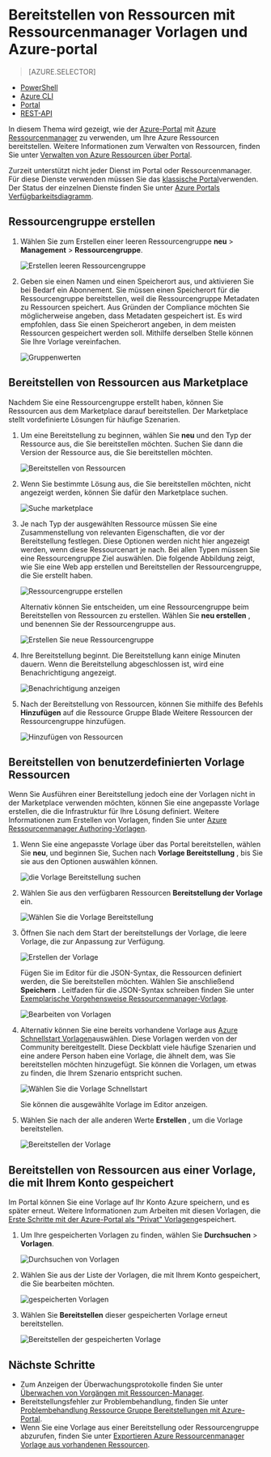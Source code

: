 <properties 
    pageTitle="Verwenden von Azure-Portals Azure Ressourcen bereitstellen | Microsoft Azure" 
    description="Verwenden Sie Azure-Portal und Azure Ressource verwalten, um Ressourcen bereitstellen." 
    services="azure-resource-manager,azure-portal" 
    documentationCenter="" 
    authors="tfitzmac" 
    manager="timlt" 
    editor="tysonn"/>

<tags 
    ms.service="azure-resource-manager" 
    ms.workload="multiple" 
    ms.tgt_pltfrm="na" 
    ms.devlang="na" 
    ms.topic="article" 
    ms.date="09/15/2016" 
    ms.author="tomfitz"/>

# <a name="deploy-resources-with-resource-manager-templates-and-azure-portal"></a>Bereitstellen von Ressourcen mit Ressourcenmanager Vorlagen und Azure-portal

> [AZURE.SELECTOR]
- [PowerShell](resource-group-template-deploy.md)
- [Azure CLI](resource-group-template-deploy-cli.md)
- [Portal](resource-group-template-deploy-portal.md)
- [REST-API](resource-group-template-deploy-rest.md)

In diesem Thema wird gezeigt, wie der [Azure-Portal](https://portal.azure.com) mit [Azure Ressourcenmanager](azure-resource-manager/resource-group-overview.md) zu verwenden, um Ihre Azure Ressourcen bereitstellen. Weitere Informationen zum Verwalten von Ressourcen, finden Sie unter [Verwalten von Azure Ressourcen über Portal](./azure-portal/resource-group-portal.md).

Zurzeit unterstützt nicht jeder Dienst im Portal oder Ressourcenmanager. Für diese Dienste verwenden müssen Sie das [klassische Portal](https://manage.windowsazure.com)verwenden. Der Status der einzelnen Dienste finden Sie unter [Azure Portals Verfügbarkeitsdiagramm](https://azure.microsoft.com/features/azure-portal/availability/).

## <a name="create-resource-group"></a>Ressourcengruppe erstellen

1. Wählen Sie zum Erstellen einer leeren Ressourcengruppe **neu** > **Management** > **Ressourcengruppe**.

    ![Erstellen leeren Ressourcengruppe](./media/resource-group-template-deploy-portal/create-empty-group.png)

2. Geben sie einen Namen und einen Speicherort aus, und aktivieren Sie bei Bedarf ein Abonnement. Sie müssen einen Speicherort für die Ressourcengruppe bereitstellen, weil die Ressourcengruppe Metadaten zu Ressourcen speichert. Aus Gründen der Compliance möchten Sie möglicherweise angeben, dass Metadaten gespeichert ist. Es wird empfohlen, dass Sie einen Speicherort angeben, in dem meisten Ressourcen gespeichert werden soll. Mithilfe derselben Stelle können Sie Ihre Vorlage vereinfachen.

    ![Gruppenwerten](./media/resource-group-template-deploy-portal/set-group-properties.png)

## <a name="deploy-resources-from-marketplace"></a>Bereitstellen von Ressourcen aus Marketplace

Nachdem Sie eine Ressourcengruppe erstellt haben, können Sie Ressourcen aus dem Marketplace darauf bereitstellen. Der Marketplace stellt vordefinierte Lösungen für häufige Szenarien.

1. Um eine Bereitstellung zu beginnen, wählen Sie **neu** und den Typ der Ressource aus, die Sie bereitstellen möchten. Suchen Sie dann die Version der Ressource aus, die Sie bereitstellen möchten.

    ![Bereitstellen von Ressourcen](./media/resource-group-template-deploy-portal/deploy-resource.png)

2. Wenn Sie bestimmte Lösung aus, die Sie bereitstellen möchten, nicht angezeigt werden, können Sie dafür den Marketplace suchen.

    ![Suche marketplace](./media/resource-group-template-deploy-portal/search-resource.png)

3. Je nach Typ der ausgewählten Ressource müssen Sie eine Zusammenstellung von relevanten Eigenschaften, die vor der Bereitstellung festlegen. Diese Optionen werden nicht hier angezeigt werden, wenn diese Ressourcenart je nach. Bei allen Typen müssen Sie eine Ressourcengruppe Ziel auswählen. Die folgende Abbildung zeigt, wie Sie eine Web app erstellen und Bereitstellen der Ressourcengruppe, die Sie erstellt haben.

    ![Ressourcengruppe erstellen](./media/resource-group-template-deploy-portal/select-existing-group.png)

    Alternativ können Sie entscheiden, um eine Ressourcengruppe beim Bereitstellen von Ressourcen zu erstellen. Wählen Sie **neu erstellen** , und benennen Sie der Ressourcengruppe aus.

    ![Erstellen Sie neue Ressourcengruppe](./media/resource-group-template-deploy-portal/select-new-group.png)

4. Ihre Bereitstellung beginnt. Die Bereitstellung kann einige Minuten dauern. Wenn die Bereitstellung abgeschlossen ist, wird eine Benachrichtigung angezeigt.

    ![Benachrichtigung anzeigen](./media/resource-group-template-deploy-portal/view-notification.png)

5. Nach der Bereitstellung von Ressourcen, können Sie mithilfe des Befehls **Hinzufügen** auf die Ressource Gruppe Blade Weitere Ressourcen der Ressourcengruppe hinzufügen.

    ![Hinzufügen von Ressourcen](./media/resource-group-template-deploy-portal/add-resource.png)

## <a name="deploy-resources-from-custom-template"></a>Bereitstellen von benutzerdefinierten Vorlage Ressourcen

Wenn Sie Ausführen einer Bereitstellung jedoch eine der Vorlagen nicht in der Marketplace verwenden möchten, können Sie eine angepasste Vorlage erstellen, die die Infrastruktur für Ihre Lösung definiert. Weitere Informationen zum Erstellen von Vorlagen, finden Sie unter [Azure Ressourcenmanager Authoring-Vorlagen](resource-group-authoring-templates.md).

1. Wenn Sie eine angepasste Vorlage über das Portal bereitstellen, wählen Sie **neu**, und beginnen Sie, Suchen nach **Vorlage Bereitstellung** , bis Sie sie aus den Optionen auswählen können.

    ![die Vorlage Bereitstellung suchen](./media/resource-group-template-deploy-portal/search-template.png)

2. Wählen Sie aus den verfügbaren Ressourcen **Bereitstellung der Vorlage** ein.

    ![Wählen Sie die Vorlage Bereitstellung](./media/resource-group-template-deploy-portal/select-template.png)

3. Öffnen Sie nach dem Start der bereitstellungs der Vorlage, die leere Vorlage, die zur Anpassung zur Verfügung.

    ![Erstellen der Vorlage](./media/resource-group-template-deploy-portal/show-custom-template.png)

    Fügen Sie im Editor für die JSON-Syntax, die Ressourcen definiert werden, die Sie bereitstellen möchten. Wählen Sie anschließend **Speichern** . Leitfaden für die JSON-Syntax schreiben finden Sie unter [Exemplarische Vorgehensweise Ressourcenmanager-Vorlage](resource-manager-template-walkthrough.md).

    ![Bearbeiten von Vorlagen](./media/resource-group-template-deploy-portal/edit-template.png)

4. Alternativ können Sie eine bereits vorhandene Vorlage aus [Azure Schnellstart Vorlagen](https://azure.microsoft.com/documentation/templates/)auswählen. Diese Vorlagen werden von der Community bereitgestellt. Diese Deckblatt viele häufige Szenarien und eine andere Person haben eine Vorlage, die ähnelt dem, was Sie bereitstellen möchten hinzugefügt. Sie können die Vorlagen, um etwas zu finden, die Ihrem Szenario entspricht suchen.

    ![Wählen Sie die Vorlage Schnellstart](./media/resource-group-template-deploy-portal/select-quickstart-template.png)

    Sie können die ausgewählte Vorlage im Editor anzeigen.

5. Wählen Sie nach der alle anderen Werte **Erstellen** , um die Vorlage bereitstellen. 

    ![Bereitstellen der Vorlage](./media/resource-group-template-deploy-portal/create-custom-deploy.png)

## <a name="deploy-resources-from-a-template-saved-to-your-account"></a>Bereitstellen von Ressourcen aus einer Vorlage, die mit Ihrem Konto gespeichert

Im Portal können Sie eine Vorlage auf Ihr Konto Azure speichern, und es später erneut. Weitere Informationen zum Arbeiten mit diesen Vorlagen, die [Erste Schritte mit der Azure-Portal als "Privat" Vorlagen](./marketplace-consumer/mytemplates-getstarted.md)gespeichert.

1. Um Ihre gespeicherten Vorlagen zu finden, wählen Sie **Durchsuchen** > **Vorlagen**.

    ![Durchsuchen von Vorlagen](./media/resource-group-template-deploy-portal/browse-templates.png)

2. Wählen Sie aus der Liste der Vorlagen, die mit Ihrem Konto gespeichert, die Sie bearbeiten möchten.

    ![gespeicherten Vorlagen](./media/resource-group-template-deploy-portal/saved-templates.png)

3. Wählen Sie **Bereitstellen** dieser gespeicherten Vorlage erneut bereitstellen.

    ![Bereitstellen der gespeicherten Vorlage](./media/resource-group-template-deploy-portal/deploy-saved-template.png)

## <a name="next-steps"></a>Nächste Schritte

- Zum Anzeigen der Überwachungsprotokolle finden Sie unter [Überwachen von Vorgängen mit Ressourcen-Manager](resource-group-audit.md).
- Bereitstellungsfehler zur Problembehandlung, finden Sie unter [Problembehandlung Ressource Gruppe Bereitstellungen mit Azure-Portal](resource-manager-troubleshoot-deployments-portal.md).
- Wenn Sie eine Vorlage aus einer Bereitstellung oder Ressourcengruppe abzurufen, finden Sie unter [Exportieren Azure Ressourcenmanager Vorlage aus vorhandenen Ressourcen](resource-manager-export-template.md).





